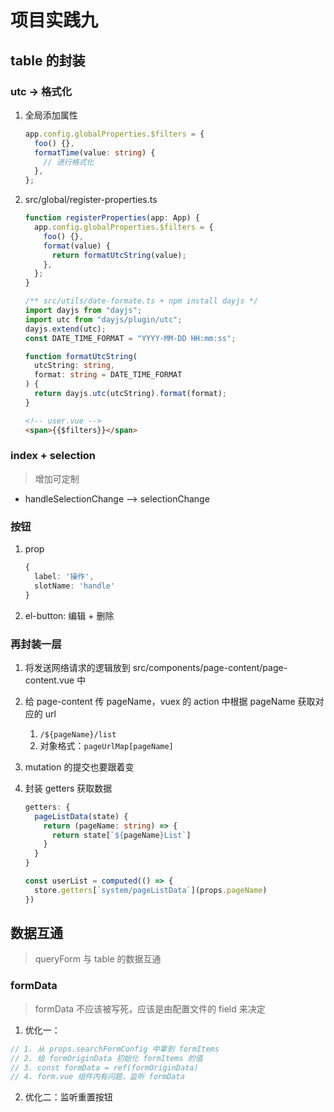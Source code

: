 <!--
 * @Author: East
 * @Date: 2021-12-10 09:40:10
 * @LastEditTime: 2021-12-10 17:09:59
 * @LastEditors: Please set LastEditors
 * @Description: 项目实践九
 * @FilePath: \forGreaterGood\vue3\39-项目实践九.md
-->

# 项目实践九

## table 的封装

### utc → 格式化

1. 全局添加属性
   ```ts
   app.config.globalProperties.$filters = {
     foo() {},
     formatTime(value: string) {
       // 进行格式化
     },
   };
   ```
2. src/global/register-properties.ts

   ```ts
   function registerProperties(app: App) {
     app.config.globalProperties.$filters = {
       foo() {},
       format(value) {
         return formatUtcString(value);
       },
     };
   }

   /** src/utils/date-formate.ts + npm install dayjs */
   import dayjs from "dayjs";
   import utc from "dayjs/plugin/utc";
   dayjs.extend(utc);
   const DATE_TIME_FORMAT = "YYYY-MM-DD HH:mm:ss";

   function formatUtcString(
     utcString: string,
     format: string = DATE_TIME_FORMAT
   ) {
     return dayjs.utc(utcString).format(format);
   }
   ```

   ```html
   <!-- user.vue -->
   <span>{{$filters}}</span>
   ```

### index + selection

> 增加可定制

- handleSelectionChange --> selectionChange

### 按钮

1. prop
   ```ts
   {
     label: '操作',
     slotName: 'handle'
   }
   ```
2. el-button: 编辑 + 删除

### 再封装一层

1. 将发送网络请求的逻辑放到 src/components/page-content/page-content.vue 中
2. 给 page-content 传 pageName，vuex 的 action 中根据 pageName 获取对应的 url
   1. `/${pageName}/list`
   2. 对象格式：`pageUrlMap[pageName]`
3. mutation 的提交也要跟着变
4. 封装 getters 获取数据

   ```ts
   getters: {
     pageListData(state) {
       return (pageName: string) => {
         return state[`${pageName}List`]
       }
     }
   }

   const userList = computed(() => {
     store.getters[`system/pageListData`](props.pageName)
   })
   ```

## 数据互通

> queryForm 与 table 的数据互通

### formData

> formData 不应该被写死，应该是由配置文件的 field 来决定

1. 优化一：

```ts
// 1. 从 props.searchFormConfig 中拿到 formItems
// 2. 给 formOriginData 初始化 formItems 的值
// 3. const formData = ref(formOriginData)
// 4. form.vue 组件内有问题，监听 formData
```

2. 优化二：监听重置按钮
